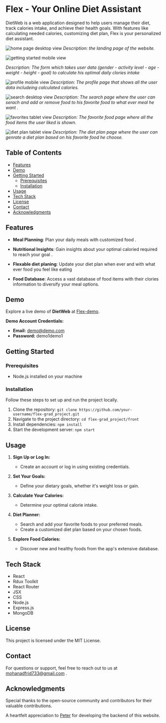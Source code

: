 # Flex - Your Online Diet Assistant

DietWeb is a web application designed to help users manage their diet, track calories intake, and achieve their health goals. With features like calculating needed calories, customizing diet plan, Flex is your personalized diet assistant.

![home page desktop view](./front/screenshots/home%20desktop%20view.png)
_Description: the landing page of the website._

![getting started mobile view](./front/screenshots/caculating%20calories%20form%20mobile%20view.png)

_Description: The form which takes user data (gender - activity level - age - weight - height - goal) to calculate his optimal daily clories intake_

![profile mobile view](./front/screenshots/profile%20mobile%20view.png)
_Description: The profile page that shows all the user data includeing calculated calories._

![search desktop view](./front/screenshots/search%20desktop%20view.png)
_Description: The search page where the user can serach and add or remove food to his favorite food to what ever meal he want ._

![favorites tablet view](./front/screenshots/favoruit%20food%20tablet%20view.png)
_Description: The favorite food page where all the food items the user liked is shown._

![diet plan tablet view](./front/screenshots/diet%20plan%20tablet%20view.png)
_Description: The diet plan page where the user can genrate a diet plan based on his favorite food he choose._

## Table of Contents

- [Features](#features)
- [Demo](#demo)
- [Getting Started](#getting-started)
  - [Prerequisites](#prerequisites)
  - [Installation](#installation)
- [Usage](#usage)
- [Tech Stack](#tech-stack)
- [License](#license)
- [Contact](#contact)
- [Acknowledgments](#acknowledgments)

## Features

- **Meal Planning**: Plan your daily meals with customized food .

- **Nutritional Insights**: Gain insights about your optimal caloried required to reach your goal .

- **Flexable diet planing**: Update your diet plan when ever and with what ever food you feel like eating

- **Food Database**: Access a vast database of food items with their clories information to diversify your meal options.

## Demo

Explore a live demo of **DietWeb** at [Flex-demo](https://mohanad-flex.netlify.app/).

**Demo Account Credentials:**

- **Email:** demo@demo.com
- **Password:** demo1demo1

## Getting Started

### Prerequisites

- Node.js installed on your machine

### Installation

Follow these steps to set up and run the project locally.

1. Clone the repository: `git clone https://github.com/your-username/flex-grad_project.git`
1. Navigate to the project directory: `cd flex-grad_project/front`
1. Install dependencies: `npm install`
1. Start the development server: `npm start`



## Usage

1. **Sign Up or Log In:**
   - Create an account or log in using existing credentials.

2. **Set Your Goals:**
   - Define your dietary goals, whether it's weight loss or gain.

3. **Calculate Your Calories:**
   - Determine your optimal calorie intake.

4. **Diet Planner:**
   - Search and add your favorite foods to your preferred meals.
   - Create a customized diet plan based on your chosen foods.

5. **Explore Food Calories:**
   - Discover new and healthy foods from the app's extensive database.

## Tech Stack
- React
- Rdux Toolkit
- React Router
- JSX
- CSS
- Node.js
- Express.js
- MongoDB

## License
This project is licensed under the MIT License.

## Contact
For questions or support, feel free to reach out to us at [mohanadfrid733@gmail.com](mailto:support@dietweb.com) .

## Acknowledgments

Special thanks to the open-source community and contributors for their valuable contributions.

A heartfelt appreciation to [Peter](https://github.com/Peter-A1) for developing the backend of this website.
